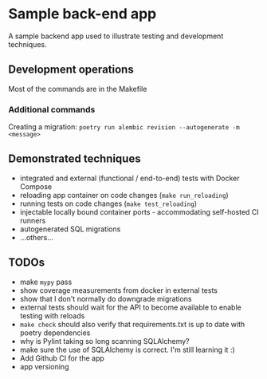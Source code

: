 Sample back-end app
===================

A sample backend app used to illustrate testing and development techniques.

## Development operations

Most of the commands are in the Makefile

### Additional commands

Creating a migration: `poetry run alembic revision --autogenerate -m <message>`

## Demonstrated techniques

- integrated and external (functional / end-to-end) tests with Docker Compose
- reloading app container on code changes (`make run_reloading`)
- running tests on code changes (`make test_reloading`)
- injectable locally bound container ports - accommodating self-hosted CI runners
- autogenerated SQL migrations
- ...others...

## TODOs

- make `mypy` pass
- show coverage measurements from docker in external tests
- show that I don't normally do downgrade migrations
- external tests should wait for the API to become available to enable testing with reloads
- `make check` should also verify that requirements.txt is up to date with poetry dependencies
- why is Pylint taking so long scanning SQLAlchemy?
- make sure the use of SQLAlchemy is correct. I'm still learning it :)
- Add Github CI for the app
- app versioning
